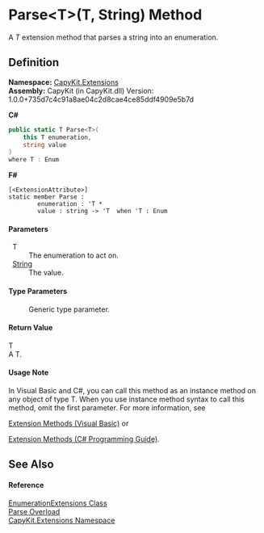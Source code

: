 # Parse&lt;T&gt;(T, String) Method


A *T* extension method that parses a string into an enumeration.



## Definition
**Namespace:** <a href="N_CapyKit_Extensions">CapyKit.Extensions</a>  
**Assembly:** CapyKit (in CapyKit.dll) Version: 1.0.0+735d7c4c91a8ae04c2d8cae4ce85ddf4909e5b7d

**C#**
``` C#
public static T Parse<T>(
	this T enumeration,
	string value
)
where T : Enum

```
**F#**
``` F#
[<ExtensionAttribute>]
static member Parse : 
        enumeration : 'T * 
        value : string -> 'T  when 'T : Enum
```



#### Parameters
<dl><dt>  T</dt><dd>The enumeration to act on.</dd><dt>  <a href="https://learn.microsoft.com/dotnet/api/system.string" target="_blank" rel="noopener noreferrer">String</a></dt><dd>The value.</dd></dl>

#### Type Parameters
<dl><dt /><dd>Generic type parameter.</dd></dl>

#### Return Value
T  
A T.

#### Usage Note
In Visual Basic and C#, you can call this method as an instance method on any object of type T. When you use instance method syntax to call this method, omit the first parameter. For more information, see <a href="https://docs.microsoft.com/dotnet/visual-basic/programming-guide/language-features/procedures/extension-methods" target="_blank" rel="noopener noreferrer">

Extension Methods (Visual Basic)</a> or <a href="https://docs.microsoft.com/dotnet/csharp/programming-guide/classes-and-structs/extension-methods" target="_blank" rel="noopener noreferrer">

Extension Methods (C# Programming Guide)</a>.

## See Also


#### Reference
<a href="T_CapyKit_Extensions_EnumerationExtensions">EnumerationExtensions Class</a>  
<a href="Overload_CapyKit_Extensions_EnumerationExtensions_Parse">Parse Overload</a>  
<a href="N_CapyKit_Extensions">CapyKit.Extensions Namespace</a>  
